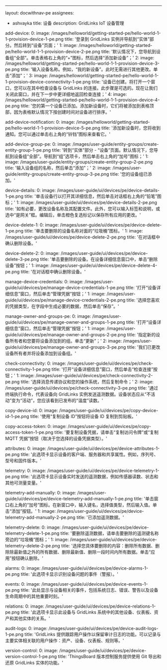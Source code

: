 ---
layout: docwithnav-pe
assignees:
- ashvayka
title: 设备
description: GridLinks IoT 设备管理

add-device:
    0:
        image: /images/helloworld/getting-started-pe/hello-world-1-1-provision-device-1-pe.png
        title: '登录到 GridLinks 实例并导航到“实体”部分。然后转到“设备”页面；'
    1:
        image: /images/helloworld/getting-started-pe/hello-world-1-1-provision-device-2-pe.png
        title: '默认情况下，您导航到设备组“全部”。单击表格右上角的“+”图标，然后选择“添加新设备”；'
    2:
        image: /images/helloworld/getting-started-pe/hello-world-1-1-provision-device-3-pe.png
        title: '输入设备名称。例如，“我的新设备”。此时无需进行其他更改。单击“添加”；'
    3:
        image: /images/helloworld/getting-started-pe/hello-world-1-1-provision-device-connectivity-1-pe.png
        title: '设备已创建。将打开一个窗口，您可以在其中检查设备与 GridLinks 的连接。此步骤是可选的。现在让我们关闭此窗口，并在下一步中更详细地返回检查连接；'
    4:
        image: /images/helloworld/getting-started-pe/hello-world-1-1-provision-device-4-pe.png
        title: '您的第一个设备已添加。添加新设备时，它们将被添加到表格顶部，因为表格默认情况下按创建时间对设备进行排序。'

add-device-notification:
    0:
        image: /images/helloworld/getting-started-pe/hello-world-1-1-provision-device-5-pe.png
        title: '添加新设备时，您将收到通知。您可以通过单击右上角的“铃铛”图标来查看它。'

add-device-group-pe:
    0:
        image: /images/user-guide/entity-groups/create-entity-group-1-pe.png
        title: '转到“实体”部分 - “设备”页面。默认情况下，您导航到设备组“全部”。导航到“组”选项卡，然后单击右上角的“加号”图标；'
    1:
        image: /images/user-guide/entity-groups/create-entity-group-2-pe.png
        title: '输入设备组的名称，然后单击“添加”；'
    2:
        image: /images/user-guide/entity-groups/create-entity-group-3-pe.png
        title: '您的设备组已添加。'

device-details:
    0:
        image: /images/user-guide/ui/devices/pe/device-details-1-pe.png
        title: '单击设备行以打开其详细信息，然后单击对话框右上角的“铅笔”图标；'
    1:
        image: /images/user-guide/ui/devices/pe/device-details-2-pe.png
        title: '如有必要，更改设备名称及其配置文件。此外，您可以输入标签和说明，或选中“是网关”框。编辑后，单击橙色复选标记以保存所有应用的更改。'

device-delete-1:
    0:
        image: /images/user-guide/ui/devices/pe/device-delete-1-pe.png
        title: '单击要删除的设备名称对面的“垃圾桶”图标。'
    1:
        image: /images/user-guide/ui/devices/pe/device-delete-2-pe.png
        title: '在对话框中确认删除设备。'

device-delete-2:
    0:
        image: /images/user-guide/ui/devices/pe/device-delete-3-pe.png
        title: '单击要删除的设备。在设备详细信息窗口中，单击“删除设备”按钮；'
    1:
        image: /images/user-guide/ui/devices/pe/device-delete-4-pe.png
        title: '在对话框中确认删除设备。'
    
manage-device-credentials:
    0:
        image: /images/user-guide/ui/devices/pe/manage-device-credentials-1-pe.png
        title: '打开“设备详细信息”窗口，然后单击“管理凭据”按钮；'
    1:
        image: /images/user-guide/ui/devices/pe/manage-device-credentials-2-pe.png
        title: '选择您喜欢的凭据类型，在字段中生成必要的数据，然后单击“保存”。'

manage-owner-and-groups-pe:
    0:
        image: /images/user-guide/ui/devices/pe/manage-owner-and-groups-1-pe.png
        title: '打开“设备详细信息”窗口，然后单击“管理凭据”按钮；'
    1:
        image: /images/user-guide/ui/devices/pe/manage-owner-and-groups-2-pe.png
        title: '指定新的设备所有者和您要将设备添加到的组。单击“更新”；'
    2:
        image: /images/user-guide/ui/devices/pe/manage-owner-and-groups-3-pe.png
        title: '我们已更改设备所有者并将设备添加到设备组。'

check-connectivity:
    0:
        image: /images/user-guide/ui/devices/pe/check-connectivity-1-pe.png
        title: '打开“设备详细信息”窗口，然后单击“检查连接”按钮；'
    1:
        image: /images/user-guide/ui/devices/pe/check-connectivity-2-pe.png
        title: '选择消息传递协议和您的操作系统，然后复制命令；'
    2:
        image: /images/user-guide/ui/devices/pe/check-connectivity-3-pe.png
        title: '通过终端执行命令，代表设备向 GridLinks 实例发送遥测数据。设备状态应从“不活动”变为“活动”，您应该看到已发布的“温度”读数。'

copy-device-id:
    0:
        image: /images/user-guide/ui/devices/pe/copy-device-id-1-pe.png
        title: '使用“复制设备 ID”按钮将设备 ID 复制到剪贴板。'

copy-access-token:
    0:
        image: /images/user-guide/ui/devices/pe/copy-access-token-1-pe.png
        title: '要复制设备凭据，请单击“复制访问令牌”或“复制 MQTT 凭据”按钮（取决于您选择的设备凭据类型）。'

attributes:
    0:
        image: /images/user-guide/ui/devices/pe/device-attributes-1-pe.png
        title: '此选项卡显示设备的客户端、服务器和共享属性。例如，序列号、型号和固件版本。'

telemetry:
    0:
        image: /images/user-guide/ui/devices/pe/device-telemetry-1-pe.png
        title: '此选项卡显示设备实时发送的遥测数据，例如传感器读数、状态和其他可测量变量。'

telemetry-add-manually:
    0:
        image: /images/user-guide/ui/devices/pe/device-telemetry-add-manually-1-pe.png
        title: '单击窗口右上角的“加号”图标。在新窗口中，输入键名，选择值类型，然后输入值。单击“添加”按钮。'
    1:
        image: /images/user-guide/ui/devices/pe/device-telemetry-add-manually-2-pe.png
        title: '已添加遥测数据。'

telemetry-delete:
    0:
        image: /images/user-guide/ui/devices/pe/device-telemetry-delete-1-pe.png
        title: '要删除遥测数据，请单击要删除的遥测键名称旁边的“垃圾桶”图标；'
    1:
        image: /images/user-guide/ui/devices/pe/device-telemetry-delete-2-pe.png
        title: '选择您具体要删除的内容：删除所有数据、删除除最新值之外的所有数据、删除最新值、删除一段时间内所有数据。单击“应用”按钮确认删除。'

alarms:
    0:
        image: /images/user-guide/ui/devices/pe/device-alarms-1-pe.png
        title: '此选项卡显示识别设备问题的事件（警报）。'

events:
    0:
        image: /images/user-guide/ui/devices/pe/device-events-1-pe.png
        title: '此处显示与设备相关的事件，包括系统日志、错误、警告以及设备生命周期中的其他重要时刻。'

relations:
    0:
        image: /images/user-guide/ui/devices/pe/device-relations-1-pe.png
        title: '此选项卡显示此设备与 GridLinks 系统中的其他设备、仪表板、资产和其他实体的关系。'

audit-logs:
    0:
        image: /images/user-guide/ui/devices/pe/device-audit-logs-1-pe.png
        title: 'GridLinks 提供跟踪用户操作以保留审计日志的功能。可以记录与主要实体相关联的用户操作：资产、设备、仪表板、规则等。'

version-control:
    0:
        image: /images/user-guide/ui/devices/pe/device-version-control-1-pe.png
        title: 'ThingsBoard 版本控制服务提供使用 Git 导出和还原 GridLinks 实体的功能。'